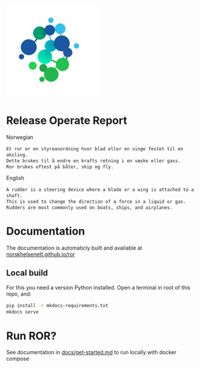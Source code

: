 <img src="./media/ror.svg" width="250" alt="ror logo">

# Release Operate Report

Norwegian

```
Et ror er en styreanordning hvor blad eller en vinge festet til en aksling.
Dette brukes til å endre en krafts retning i en væske eller gass.
Ror brukes oftest på båter, skip og fly.
```

English

```
A rudder is a steering device where a blade or a wing is attached to a shaft.
This is used to change the direction of a force in a liquid or gas.
Rudders are most commonly used on boats, ships, and airplanes.
```

# Documentation

The documentation is automaticly built and available at [norskhelsenett.github.io/ror](https://norskhelsenett.github.io/ror/)

## Local build
For this you need a version Python installed.
Open a terminal in root of this repo, and:

```bash
pip install -r mkdocs-requirements.txt
mkdocs serve
```

# Run ROR?

See documentation in [docs/get-started.md](https://norskhelsenett.github.io/ror/getting-started/) to run locally with docker compose
